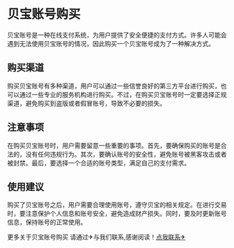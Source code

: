 # 贝宝账号购买

贝宝账号是一种在线支付系统，为用户提供了安全便捷的支付方式。许多人可能会遇到无法使用贝宝账号的情况，因此购买一个贝宝账号成为了一种解决方式。

## 购买渠道

购买贝宝账号有多种渠道，用户可以通过一些信誉良好的第三方平台进行购买，也可以通过一些专业的服务机构进行购买。不过，在购买贝宝账号时一定要选择正规渠道，避免购买到盗版或者假冒账号，导致不必要的损失。

## 注意事项

在购买贝宝账号时，用户需要留意一些重要的事项。首先，要确保购买的账号是合法的，没有任何违规行为。其次，要确认账号的安全性，避免账号被黑客攻击或者被封禁。最后，要选择一个合适的账号类型，满足自己的支付需求。

## 使用建议

购买了贝宝账号之后，用户需要合理使用账号，遵守贝宝的相关规定。在进行交易时，要注意保护个人信息和账号安全，避免造成财产损失。同时，要及时更新账号信息，保持账号的正常使用。

更多关于贝宝账号购买 请通过✈与我们联系,感谢阅读！[点我联系✈](https://data.G208.com)